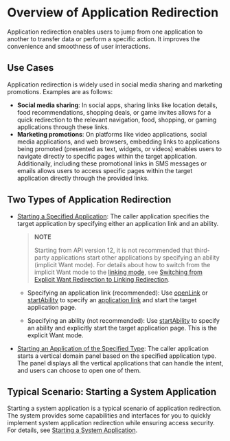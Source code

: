 # Overview of Application Redirection

<!--Kit: Ability Kit-->
<!--Subsystem: Ability-->
<!--Owner: @hanchen45-->
<!--Designer: @ccllee1-->
<!--Tester: @lixueqing513-->
<!--Adviser: @huipeizi-->

Application redirection enables users to jump from one application to another to transfer data or perform a specific action. It improves the convenience and smoothness of user interactions.

## Use Cases
Application redirection is widely used in social media sharing and marketing promotions. Examples are as follows:

- **Social media sharing**: In social apps, sharing links like location details, food recommendations, shopping deals, or game invites allows for a quick redirection to the relevant navigation, food, shopping, or gaming applications through these links.
- **Marketing promotions**: On platforms like video applications, social media applications, and web browsers, embedding links to applications being promoted (presented as text, widgets, or videos) enables users to navigate directly to specific pages within the target application. Additionally, including these promotional links in SMS messages or emails allows users to access specific pages within the target application directly through the provided links.


## Two Types of Application Redirection


- [Starting a Specified Application](app-startup-overview.md): The caller application specifies the target application by specifying either an application link and an ability.

    > **NOTE**
    >
    > Starting from API version 12, it is not recommended that third-party applications start other applications by specifying an ability (implicit Want mode). For details about how to switch from the implicit Want mode to the [linking mode](app-startup-overview.md#application-links), see [Switching from Explicit Want Redirection to Linking Redirection](uiability-startup-adjust.md).

    - Specifying an application link (recommended): Use [openLink](../reference/apis-ability-kit/js-apis-inner-application-uiAbilityContext.md#openlink12) or [startAbility](../reference/apis-ability-kit/js-apis-inner-application-uiAbilityContext.md#startability) to specify an [application link](app-startup-overview.md#application-links) and start the target application page.

    - Specifying an ability (not recommended): Use [startAbility](../reference/apis-ability-kit/js-apis-inner-application-uiAbilityContext.md#startability) to specify an ability and explicitly start the target application page. This is the explicit Want mode.


- [Starting an Application of the Specified Type](start-intent-panel.md): The caller application starts a vertical domain panel based on the specified application type. The panel displays all the vertical applications that can handle the intent, and users can choose to open one of them.


## Typical Scenario: Starting a System Application

Starting a system application is a typical scenario of application redirection. The system provides some capabilities and interfaces for you to quickly implement system application redirection while ensuring access security. For details, see [Starting a System Application](system-app-startup.md).

